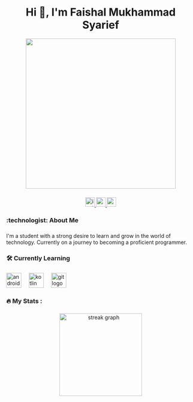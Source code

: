<h1 align="center">Hi 👋, I'm Faishal Mukhammad Syarief</h1>

<div align="center">
  <img height="400" src="https://i.pinimg.com/originals/44/c7/c1/44c7c1f3fbd68b2151c37af5f08198f1.gif"  />
</div>

###

<div align="center">
  <a href="https://www.instagram.com/_zhalz_/">
    <img src="https://img.shields.io/static/v1?message=Instagram&logo=instagram&label=&color=E1306C&logoColor=white&labelColor=&style=for-the-badge" height="25" alt="instagram logo"  />
  </a>
  <a href="https://www.youtube.com/@faishalmukhammadsyarief5170">
    <img src="https://img.shields.io/static/v1?message=Youtube&logo=youtube&label=&color=FF0000&logoColor=white&labelColor=&style=for-the-badge" height="25" alt="youtube logo"  />
  </a>
  <a href="mailto:faishalmukhammadsyarief@gmail.com">
    <img src="https://img.shields.io/static/v1?message=Gmail&logo=gmail&label=&color=DB4437&logoColor=white&labelColor=&style=for-the-badge" height="25" alt="gmail logo"  />
  </a>
</div>

###

<h3 align="left">:technologist:  About Me</h3>

###

<p align="left">I'm a student with a strong desire to learn and grow in the world of technology. Currently on a journey to becoming a proficient programmer.</p>

###

<h3 align="left">🛠 Currently Learning</h3>

###

<div align="left">
  <img src="https://cdn.jsdelivr.net/gh/devicons/devicon/icons/androidstudio/androidstudio-original.svg" height="40" alt="androidstudio logo"  />
  <img width="12" />
  <img src="https://cdn.jsdelivr.net/gh/devicons/devicon/icons/kotlin/kotlin-original.svg" height="40" alt="kotlin logo"  />
  <img width="12" />
  <img src="https://cdn.jsdelivr.net/gh/devicons/devicon/icons/git/git-original.svg" height="40" alt="git logo"  />
</div>

###

<h3 align="left">🔥   My Stats :</h3>

###

<div align="center">
  <img src="https://streak-stats.demolab.com?user=FaishalMukhammadSyarief&locale=en&mode=daily&theme=dark&hide_border=false&border_radius=5&order=3" height="220" alt="streak graph"  />
</div>

###
